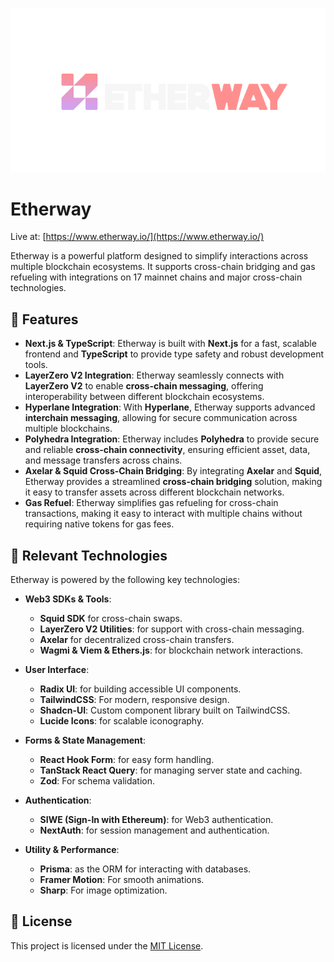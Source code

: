 ![Etherway Banner](./public/banner.png)

# **Etherway**

Live at: [https://www.etherway.io/](https://www.etherway.io/)

Etherway is a powerful platform designed to simplify interactions across multiple blockchain ecosystems. It supports cross-chain bridging and gas refueling with integrations on 17 mainnet chains and major cross-chain technologies.

## 🌟 **Features**

- **Next.js & TypeScript**: Etherway is built with **Next.js** for a fast, scalable frontend and **TypeScript** to provide type safety and robust development tools.
- **LayerZero V2 Integration**: Etherway seamlessly connects with **LayerZero V2** to enable **cross-chain messaging**, offering interoperability between different blockchain ecosystems.
- **Hyperlane Integration**: With **Hyperlane**, Etherway supports advanced **interchain messaging**, allowing for secure communication across multiple blockchains.
- **Polyhedra Integration**: Etherway includes **Polyhedra** to provide secure and reliable **cross-chain connectivity**, ensuring efficient asset, data, and message transfers across chains.
- **Axelar & Squid Cross-Chain Bridging**: By integrating **Axelar** and **Squid**, Etherway provides a streamlined **cross-chain bridging** solution, making it easy to transfer assets across different blockchain networks.
- **Gas Refuel**: Etherway simplifies gas refueling for cross-chain transactions, making it easy to interact with multiple chains without requiring native tokens for gas fees.

## 🔧 **Relevant Technologies**

Etherway is powered by the following key technologies:

- **Web3 SDKs & Tools**:  
  - **Squid SDK** for cross-chain swaps.
  - **LayerZero V2 Utilities**: for support with cross-chain messaging.
  - **Axelar** for decentralized cross-chain transfers.
  - **Wagmi & Viem & Ethers.js**: for blockchain network interactions.

- **User Interface**:  
  - **Radix UI**: for building accessible UI components.
  - **TailwindCSS**: For modern, responsive design.
  - **Shadcn-UI**: Custom component library built on TailwindCSS.
  - **Lucide Icons**: for scalable iconography.

- **Forms & State Management**:  
  - **React Hook Form**: for easy form handling.
  - **TanStack React Query**: for managing server state and caching.
  - **Zod**: For schema validation.

- **Authentication**:  
  - **SIWE (Sign-In with Ethereum)**: for Web3 authentication.
  - **NextAuth**: for session management and authentication.

- **Utility & Performance**:  
  - **Prisma**: as the ORM for interacting with databases.
  - **Framer Motion**: For smooth animations.
  - **Sharp**: For image optimization.

## 📃 **License**

This project is licensed under the [MIT License](LICENSE).
